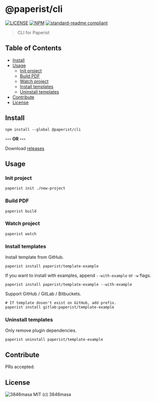 # @paperist/cli

[![LICENSE][license-badge]][license]
[![NPM][npm-badge]][npm]
[![standard-readme compliant][standard-readme-badge]][standard-readme]

[npm]: https://www.npmjs.com/package/@paperist/cli
[license]: https://3846masa.mit-license.org
[standard-readme]: https://github.com/RichardLitt/standard-readme

[npm-badge]: https://img.shields.io/npm/v/@paperist/cli.svg?style=flat-square&logo=data:image/png;base64,iVBORw0KGgoAAAANSUhEUgAAACAAAAAgBAMAAACBVGfHAAAABGdBTUEAALGPC/xhBQAAAAFzUkdCAK7OHOkAAAAbUExURcwAAOeIiP////G7u/ri4tIZGdpFReJsbPC3t075sZwAAAAvSURBVCjPY2CgDWAThIMEsACjEhwIUCZg0dGCIqASwMAxMgXAgSzOwMAOC2TqAwBvzR4JxLaP0gAAAABJRU5ErkJggg==
[license-badge]: https://img.shields.io/badge/license-MIT-blue.svg?style=flat-square&logo=data:image/png;base64,iVBORw0KGgoAAAANSUhEUgAAABAAAAAQBAMAAADt3eJSAAAAIGNIUk0AAHomAACAhAAA%2BgAAAIDoAAB1MAAA6mAAADqYAAAXcJy6UTwAAAAVUExURSBTICJcIiNgIiZoJTuhNyt3Kf///%2BCqxSgAAAAGdFJOUwpclbn%2B4Fj6/H8AAAABYktHRAZhZrh9AAAACXBIWXMAAA3XAAAN1wFCKJt4AAAAB3RJTUUH4AkEEjEV7MDQQwAAAGBJREFUCNc1TUEKgDAMi07vE/Q%2BRD8g%2B4BbvAvi/79iMjDQJm1CC6BbDzRsZI3incIpYeYFhCaYnLiyPYnYkwWZFWoFHrSuttCmmbwXh0eJQYVON4JthZTxCzzAmyb8%2BAAKXBRyN6RyZQAAAABJRU5ErkJggg==
[standard-readme-badge]: https://img.shields.io/badge/standard--readme-OK-green.svg?style=flat-square

> CLI for Paperist

## Table of Contents

<!-- TOC depthFrom:2 depthTo:3 updateOnSave:false -->

- [Install](#install)
- [Usage](#usage)
  - [Init project](#init-project)
  - [Build PDF](#build-pdf)
  - [Watch project](#watch-project)
  - [Install templates](#install-templates)
  - [Uninstall templates](#uninstall-templates)
- [Contribute](#contribute)
- [License](#license)

<!-- /TOC -->

## Install

```
npm install --global @paperist/cli
```

**--- OR ---**

Download [releases](https://github.com/Paperist/cli/releases)

## Usage

### Init project

```
paperist init ./new-project
```

### Build PDF

```
paperist build
```

### Watch project

```
paperist watch
```

### Install templates

Install template from GitHub.

```
paperist install paperist/template-example
```

If you want to install with examples, append `--with-example` or `-w` flags.

```
paperist install paperist/template-example --with-example
```

Support GitHub / GitLab / Bitbuckets.

```
# If template dosen't exist on GitHub, add prefix.
paperist install gitlab:paperist/template-example
```

### Uninstall templates

Only remove plugin dependencies.

```
paperist uninstall paperist/template-example
```

## Contribute

PRs accepted.

## License

![3846masa] MIT (c) 3846masa

[3846masa]: https://www.gravatar.com/avatar/cfeae69aae4f4fc102960f01d35d2d86?s=50
